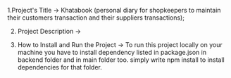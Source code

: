 1.Project's Title ->
	Khatabook (personal diary for shopkeepers to maintain their customers transaction and their suppliers transactions);

2. Project Description -> 

3. How to Install and Run the Project ->
	To run this project locally on your machine you have to install dependency listed in package.json in backend folder and in main folder too. simply write npm install to install dependencies for that folder.

